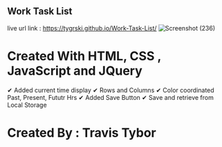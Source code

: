 ## Work Task List
live url link : https://tygrski.github.io/Work-Task-List/
![Screenshot (236)](https://user-images.githubusercontent.com/77369211/133004766-d2a6d968-d43e-4f3f-8354-76cbacfb99fb.png)

# Created With HTML, CSS , JavaScript and JQuery
✔ Added current time display
✔ Rows and Columns
✔ Color coordinated Past, Present, Fututr Hrs 
✔ Added Save Button
✔ Save and retrieve from Local Storage
# Created By : Travis Tybor
